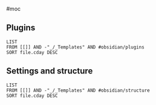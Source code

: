 #moc 
## Plugins
```dataview
LIST
FROM [[]] AND -"_/_Templates" AND #obsidian/plugins 
SORT file.cday DESC
```

## Settings and structure
```dataview
LIST
FROM [[]] AND -"_/_Templates" AND #obsidian/structure  
SORT file.cday DESC
```
